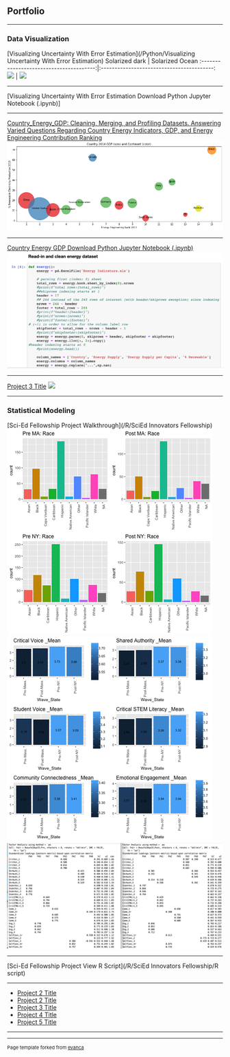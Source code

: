 ## Portfolio

---

### Data Visualization

[Visualizing Uncertainty With Error Estimation](/Python/Visualizing Uncertainty With Error Estimation)
Solarized dark                           |  Solarized Ocean
:---------------------------------------:|:-----------------------------------------:
![](<img src="images/1.png?raw=true"/>)  |  ![](<img src="images/2.png?raw=true"/>)

---

[Visualizing Uncertainty With Error Estimation Download Python Jupyter Notebook (.ipynb)]

---

[Country_Energy_GDP: Cleaning, Merging, and Profiling Datasets. Answering Varied Questions Regarding Country Energy Indicators, GDP, and Energy Engineering Contribution Ranking](/Python/Country_Energy_GDP)
<img src="images/GDPAndRank.png?raw=true"/>

---

[Country Energy GDP Download Python Jupyter Notebook (.ipynb)](/Python/Country_Energy_GDP/Country_Energy_GDP.ipynb)
<img src="images/Countries_Notebook_Example.png?raw=true"/>

---

[Project 3 Title](http://example.com/)
<img src="images/dummy_thumbnail.jpg?raw=true"/>

---
### Statistical Modeling

[Sci-Ed Fellowship Project Walkthrough](/R/SciEd Innovators Fellowship)
<img src="images/Wave_State_Race.png?raw=true"/> <img src="images/Scale_Means.png?raw=true"/> <img src="images/SciEd EFA 2018-2019.png?raw=true"/>

---

[Sci-Ed Fellowship Project View R Script](/R/SciEd Innovators Fellowship/R script)



---

- [Project 2 Title](http://example.com/)
- [Project 2 Title](http://example.com/)
- [Project 3 Title](http://example.com/)
- [Project 4 Title](http://example.com/)
- [Project 5 Title](http://example.com/)

---




---
<p style="font-size:11px">Page template forked from <a href="https://github.com/evanca/quick-portfolio">evanca</a></p>
<!-- Remove above link if you don't want to attibute -->
